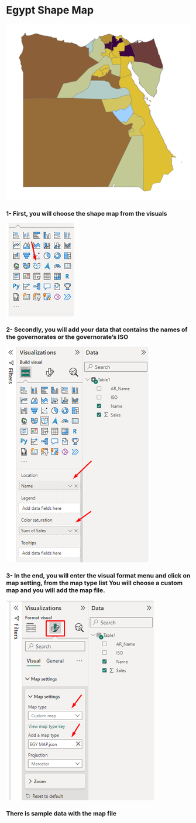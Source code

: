 # Egypt Shape Map
![Alt text](1.png)

### 1- First, you will choose the shape map from the visuals

![Alt text](2.png)

### 2- Secondly, you will add your data that contains the names of the governorates or the governorate’s ISO

![Alt text](3.png)

### 3- In the end, you will enter the visual format menu and click on map setting, from the map type list You will choose a custom map and you will add the map file.

![Alt text](4.png)

### There is sample data with the map file

